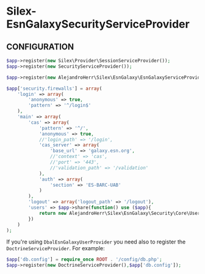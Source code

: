Silex-EsnGalaxySecurityServiceProvider
======================================

## CONFIGURATION

```php
$app->register(new Silex\Provider\SessionServiceProvider());
$app->register(new SecurityServiceProvider());

$app->register(new AlejandroHerr\Silex\EsnGalaxy\EsnGalaxyServiceProvider());

$app['security.firewalls'] = array(
    'login' => array(
        'anonymous' => true,
        'pattern' => '^/login$'
    ),
    'main' => array(  
        'cas' => array(   
            'pattern' => '^/',
            'anonymous' => true,
            //'login_path' => '/login',
            'cas_server' => array(
                'base_url' => 'galaxy.esn.org',
                //'context' => 'cas',
                //'port' => '443',
                //'validation_path' => '/validation' 
            ),
            'auth' => array(
                'section' => 'ES-BARC-UAB'
            )
        ),
        'logout' => array('logout_path' => '/logout'),
        'users' => $app->share(function() use ($app){
            return new AlejandroHerr\Silex\EsnGalaxy\Security\Core\User\SpawnedUserProvider();
        })
    )
);
```

If you're using `DbalEsnGalaxyUserProvider` you need also to register the `DoctrineServiceProvider`. For example:
```php
$app['db.config'] = require_once ROOT . '/config/db.php';
$app->register(new DoctrineServiceProvider(),$app['db.config']);
```
